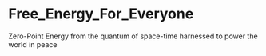 # Free_Energy_For_Everyone
Zero-Point Energy from the quantum of space-time harnessed to power the world in peace
